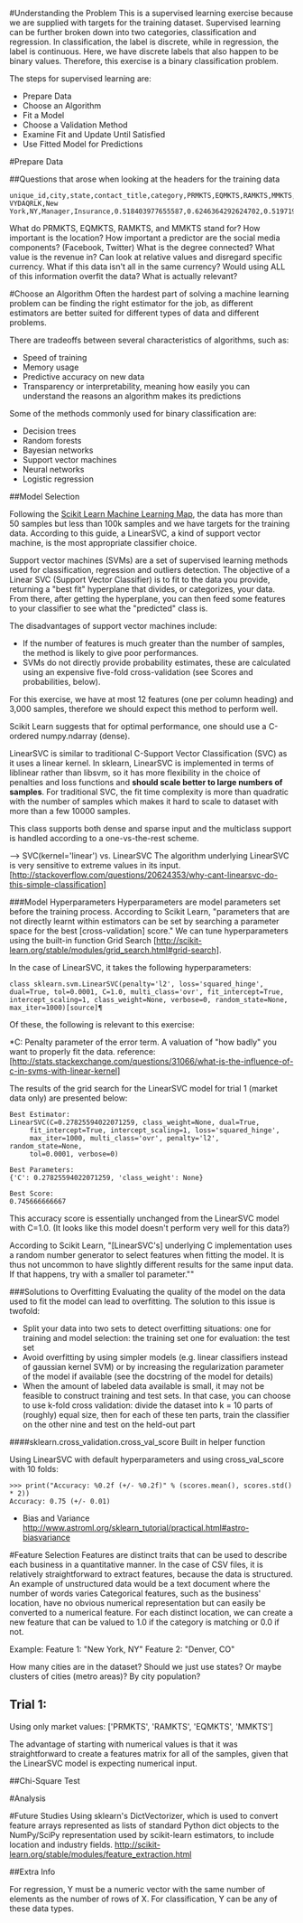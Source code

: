 #Understanding the Problem 
This is a supervised learning exercise because we are supplied with targets for the training dataset. Supervised learning can be further broken down into two categories, classification and regression. In classification, the label is discrete, while in regression, the label is continuous. Here, we have discrete labels that also happen to be binary values. Therefore, this exercise is a binary classification problem. 

The steps for supervised learning are:

* Prepare Data
* Choose an Algorithm
* Fit a Model
* Choose a Validation Method
* Examine Fit and Update Until Satisfied
* Use Fitted Model for Predictions

#Prepare Data

##Questions that arose when looking at the headers for the training data
```
unique_id,city,state,contact_title,category,PRMKTS,EQMKTS,RAMKTS,MMKTS,has_facebook,has_twitter,degree_connected,revenue,headcount
VYDAQRLK,New York,NY,Manager,Insurance,0.518403977655587,0.6246364292624702,0.5197196212855738,0.5542533427345436,True,False,2.0,3862000,262
```


What do PRMKTS, EQMKTS, RAMKTS, and MMKTS stand for?
How important is the location?
How important a predictor are the social media components? (Facebook, Twitter)
What is the degree connected?
What value is the revenue in? Can look at relative values and disregard specific
currency. What if this data isn't all in the same currency?
Would using ALL of this information overfit the data? What is actually relevant?

#Choose an Algorithm
Often the hardest part of solving a machine learning problem can be finding the right estimator for the job, as different estimators are better suited for different types of data and different problems.

There are tradeoffs between several characteristics of algorithms, such as:

* Speed of training
* Memory usage
* Predictive accuracy on new data
* Transparency or interpretability, meaning how easily you can understand the reasons an algorithm makes its predictions

Some of the methods commonly used for binary classification are:

* Decision trees
* Random forests
* Bayesian networks
* Support vector machines
* Neural networks
* Logistic regression

##Model Selection

Following the [Scikit Learn Machine Learning Map](http://scikit-learn.org/stable/tutorial/machine_learning_map/),
the data has more than 50 samples but less than 100k samples and we have targets for the training data.
According to this guide, a LinearSVC, a kind of support vector machine, is the most appropriate classifier choice.

Support vector machines (SVMs) are a set of supervised learning methods used for classification, regression and outliers detection. The objective of a Linear SVC (Support Vector Classifier) is to fit to the data you provide, returning a "best fit" hyperplane that divides, or categorizes, your data. From there, after getting the hyperplane, you can then feed some features to your classifier to see what the "predicted" class is. 

The disadvantages of support vector machines include:

* If the number of features is much greater than the number of samples, the method is likely to give poor performances.
* SVMs do not directly provide probability estimates, these are calculated using an expensive five-fold cross-validation (see Scores and probabilities, below).

For this exercise, we have at most 12 features (one per column heading) and 3,000 samples, therefore we should expect this method to perform well.

Scikit Learn suggests that for optimal performance, one should use a C-ordered numpy.ndarray (dense).

LinearSVC is similar to traditional C-Support Vector Classification (SVC) as it uses a linear kernel. In sklearn, LinearSVC is implemented in terms of liblinear rather than libsvm, so it has more flexibility in the choice of penalties and loss functions and **should scale better to large numbers of samples**. For traditional SVC, the fit time complexity is more than quadratic with the number of samples which makes it hard to scale to dataset with more than a few 10000 samples.

This class supports both dense and sparse input and the multiclass support is handled according to a one-vs-the-rest scheme.

--> SVC(kernel='linear') vs. LinearSVC
The algorithm underlying LinearSVC is very sensitive to extreme values in its input. [http://stackoverflow.com/questions/20624353/why-cant-linearsvc-do-this-simple-classification]

###Model Hyperparameters
Hyperparameters are model parameters set before the training process. According to Scikit Learn, "parameters that are not directly learnt within estimators can be set by searching a parameter space for the best [cross-validation] score." We can tune hyperparameters using the built-in function Grid Search [http://scikit-learn.org/stable/modules/grid_search.html#grid-search]. 

In the case of LinearSVC, it takes the following hyperparameters:

```
class sklearn.svm.LinearSVC(penalty='l2', loss='squared_hinge', dual=True, tol=0.0001, C=1.0, multi_class='ovr', fit_intercept=True, intercept_scaling=1, class_weight=None, verbose=0, random_state=None, max_iter=1000)[source]¶
```

Of these, the following is relevant to this exercise:

*C: Penalty parameter of the error term. A valuation of "how badly" you want to properly fit the data.
reference: [http://stats.stackexchange.com/questions/31066/what-is-the-influence-of-c-in-svms-with-linear-kernel]

The results of the grid search for the LinearSVC model for trial 1 (market data only) are presented below:

```
Best Estimator:
LinearSVC(C=0.27825594022071259, class_weight=None, dual=True,
     fit_intercept=True, intercept_scaling=1, loss='squared_hinge',
     max_iter=1000, multi_class='ovr', penalty='l2', random_state=None,
     tol=0.0001, verbose=0)

Best Parameters:
{'C': 0.27825594022071259, 'class_weight': None}

Best Score:
0.745666666667
```

This accuracy score is essentially unchanged from the LinearSVC model with C=1.0. (It looks like this model doesn't perform very well for this data?)

According to Scikit Learn, "[LinearSVC's] underlying C implementation uses a random number generator to select features when fitting the model. It is thus not uncommon to have slightly different results for the same input data. If that happens, try with a smaller tol parameter.""

###Solutions to Overfitting
Evaluating the quality of the model on the data used to fit the model can lead to overfitting. The solution to this issue is twofold:

* Split your data into two sets to detect overfitting situations:
one for training and model selection: the training set
one for evaluation: the test set
* Avoid overfitting by using simpler models (e.g. linear classifiers instead of gaussian kernel SVM) or by increasing the regularization parameter of the model if available (see the docstring of the model for details)
* When the amount of labeled data available is small, it may not be feasible to construct training and test sets. In that case, you can choose to use k-fold cross validation: divide the dataset into k = 10 parts of (roughly) equal size, then for each of these ten parts, train the classifier on the other nine and test on the held-out part

####sklearn.cross_validation.cross_val_score
Built in helper function

Using LinearSVC with default hyperparameters and using cross_val_score with 10 folds:
```
>>> print("Accuracy: %0.2f (+/- %0.2f)" % (scores.mean(), scores.std() * 2))
Accuracy: 0.75 (+/- 0.01)
```

* Bias and Variance http://www.astroml.org/sklearn_tutorial/practical.html#astro-biasvariance

#Feature Selection
Features are distinct traits that can be used to describe each business in a quantitative manner. In the case of CSV files, it is relatively straightforward to extract features, because the data is structured. An example of unstructured data would be a text document where the number of words varies
Categorical features, such as the business' location, have no obvious numerical representation but can easily be converted
to a numerical feature. For each distinct location, we can create a new feature that can be valued to 1.0 if the category is matching or 0.0 if not.

Example:
Feature 1: "New York, NY"
Feature 2: "Denver, CO"

How many cities are in the dataset?
Should we just use states? Or maybe clusters of cities (metro areas)? By city population?

## Trial 1:
Using only market values: ['PRMKTS', 'RAMKTS', 'EQMKTS', 'MMKTS']

The advantage of starting with numerical values is that it was straightforward to create a features matrix for all of the samples, given that the LinearSVC model is expecting numerical input.

##Chi-Square Test

#Analysis


#Future Studies
Using sklearn's DictVectorizer, which is used to convert feature arrays represented as lists of standard Python dict objects to the NumPy/SciPy representation used by scikit-learn estimators, to include location and industry fields. http://scikit-learn.org/stable/modules/feature_extraction.html

##Extra Info

For regression, Y must be a numeric vector with the same number of elements as the number of rows of X.
For classification, Y can be any of these data types.


